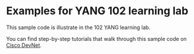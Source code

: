 # Examples for YANG 102 learning lab
This sample code is illustrate in the 102 YANG learning lab.

You can find step-by-step tutorials that walk through this sample code on [Cisco DevNet](http://learninglabs.cisco.com).
